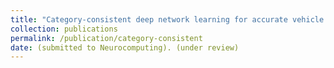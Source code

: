 ```yaml
---
title: "Category-consistent deep network learning for accurate vehicle logo recognition"
collection: publications
permalink: /publication/category-consistent
date: (submitted to Neurocomputing). (under review)
---
```


